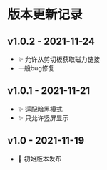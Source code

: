 #  版本更新记录
## v1.0.2 - 2021-11-24
* ✨ 允许从剪切板获取磁力链接
* 一般bug修复

## v1.0.1 - 2021-11-21
* ✨ 适配暗黑模式
* ✨ 只允许竖屏显示

## v1.0 - 2021-11-19
* 🎉 初始版本发布
